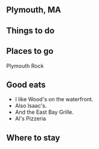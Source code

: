 ## Plymouth, MA

## Things to do

## Places to go

Plymouth Rock

## Good eats

- I like Wood's on the waterfront.
- Also Isaac's.
- And the East Bay Grille.
- Al's Pizzeria

## Where to stay

